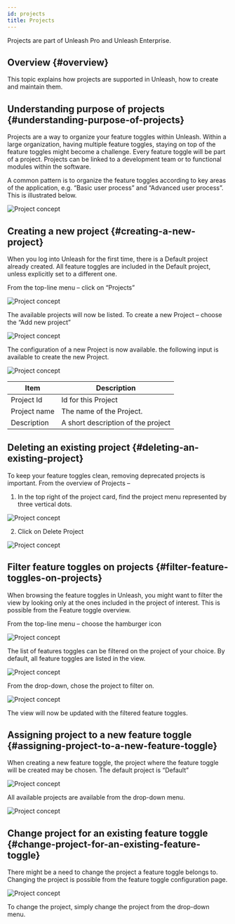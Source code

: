 ```yaml
---
id: projects
title: Projects
---
```


<div class="alert alert--info" role="alert">
  Projects are part of Unleash Pro and Unleash Enterprise.
</div>

## Overview {#overview}

This topic explains how projects are supported in Unleash, how to create and maintain them.

## Understanding purpose of projects {#understanding-purpose-of-projects}

Projects are a way to organize your feature toggles within Unleash. Within a large organization, having multiple feature toggles, staying on top of the feature toggles might become a challenge. Every feature toggle will be part of a project. Projects can be linked to a development team or to functional modules within the software.

A common pattern is to organize the feature toggles according to key areas of the application, e.g. “Basic user process” and “Advanced user process”. This is illustrated below.

![Project concept](/img/project_concept.png)

## Creating a new project {#creating-a-new-project}

When you log into Unleash for the first time, there is a Default project already created. All feature toggles are included in the Default project, unless explicitly set to a different one.

From the top-line menu – click on “Projects”

![Project concept](/img/projects_button.png)

The available projects will now be listed. To create a new Project – choose the “Add new project”

![Project concept](/img/projects_new_project.png)

The configuration of a new Project is now available. the following input is available to create the new Project.

![Project concept](/img/projects_save_new_project.png)

| Item         | Description                        |
| ------------ | ---------------------------------- |
| Project Id   | Id for this Project                |
| Project name | The name of the Project.           |
| Description  | A short description of the project |

## Deleting an existing project {#deleting-an-existing-project}

To keep your feature toggles clean, removing deprecated projects is important. From the overview of Projects – 
1. In the top right of the project card, find the project menu represented by three vertical dots.


![Project concept](/img/projects_menu_button.png)

2. Click on Delete Project

![Project concept](/img/projects_delete_button.png)

## Filter feature toggles on projects {#filter-feature-toggles-on-projects}

When browsing the feature toggles in Unleash, you might want to filter the view by looking only at the ones included in the project of interest. This is possible from the Feature toggle overview.

From the top-line menu – choose the hamburger icon

![Project concept](/img/projects_menu.png)

The list of features toggles can be filtered on the project of your choice. By default, all feature toggles are listed in the view.

![Project concept](/img/project_select.png)

From the drop-down, chose the project to filter on.

![Project concept](/img/projects_select_dropdown.png)

The view will now be updated with the filtered feature toggles.

## Assigning project to a new feature toggle {#assigning-project-to-a-new-feature-toggle}

When creating a new feature toggle, the project where the feature toggle will be created may be chosen. The default project is “Default”

![Project concept](/img/projects_change_project.png)

All available projects are available from the drop-down menu.

![Project concept](/img/projects_toggle_project_dropdown.png)

## Change project for an existing feature toggle {#change-project-for-an-existing-feature-toggle}

There might be a need to change the project a feature toggle belongs to. Changing the project is possible from the feature toggle configuration page.

![Project concept](/img/projects_existing_toggle_dropdown.png)

To change the project, simply change the project from the drop-down menu.
